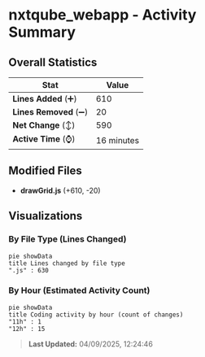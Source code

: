 # nxtqube_webapp - Activity Summary 

## Overall Statistics

| Stat                   | Value                                                             |
| ---------------------- | ----------------------------------------------------------------- |
| **Lines Added** (➕)   | 610                                          |
| **Lines Removed** (➖) | 20                                        |
| **Net Change** (↕)    | 590                |
| **Active Time** (⌚)   | 16 minutes |


## Modified Files
- **drawGrid.js** (+610, -20)

## Visualizations

### By File Type (Lines Changed)

```mermaid
pie showData
title Lines changed by file type
".js" : 630
```

### By Hour (Estimated Activity Count)

```mermaid
pie showData
title Coding activity by hour (count of changes)
"11h" : 1
"12h" : 15
```


> **Last Updated:** 04/09/2025, 12:24:46